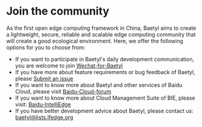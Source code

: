 # Join the community

As the first open edge computing framework in China, Baetyl aims to create a lightweight, secure, reliable and scalable edge computing community that will create a good ecological environment. Here, we offer the following options for you to choose from:

- If you want to participate in Baetyl's daily development communication, you are welcome to join [Wechat-for-Baetyl](https://baetyl.bj.bcebos.com/Wechat/Wechat-Baetyl.png)
- If you have more about feature requirements or bug feedback of Baetyl, please [Submit an issue](https://github.com/baetyl/baetyl/issues)
- If you want to know more about Baetyl and other services of Baidu Cloud, please visit [Baidu-Cloud-forum](https://cloud.baidu.com/forum/bce)
- If you want to know more about Cloud Management Suite of BIE, please visit: [Baidu-IntelliEdge](https://cloud.baidu.com/product/bie.html)
- If you have better development advice about Baetyl, please contact us: <baetyl@lists.lfedge.org>